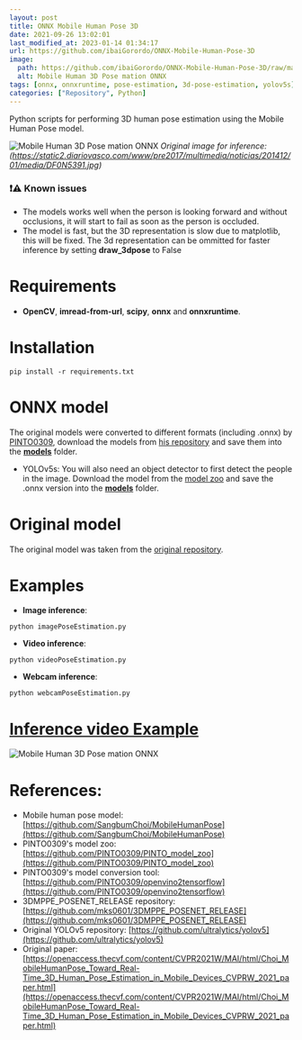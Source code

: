 ```yaml
---
layout: post
title: ONNX Mobile Human Pose 3D
date: 2021-09-26 13:02:01 
last_modified_at: 2023-01-14 01:34:17 
url: https://github.com/ibaiGorordo/ONNX-Mobile-Human-Pose-3D
image:
  path: https://github.com/ibaiGorordo/ONNX-Mobile-Human-Pose-3D/raw/main/doc/img/output.bmp
  alt: Mobile Human 3D Pose mation ONNX
tags: [onnx, onnxruntime, pose-estimation, 3d-pose-estimation, yolov5s]
categories: ["Repository", Python]
---
```

Python scripts for performing 3D human pose estimation using the Mobile Human Pose model.

![Mobile Human 3D Pose mation ONNX](https://github.com/ibaiGorordo/ONNX-Mobile-Human-Pose-3D/raw/main/doc/img/output.bmp)
*Original image for inference: (https://static2.diariovasco.com/www/pre2017/multimedia/noticias/201412/01/media/DF0N5391.jpg)*

### :exclamation::warning: Known issues

 * The models works well when the person is looking forward and without occlusions, it will start to fail as soon as the person is occluded.
 * The model is fast, but the 3D representation is slow due to matplotlib, this will be fixed. The 3d representation can be ommitted for faster inference by setting **draw_3dpose** to False

# Requirements

 * **OpenCV**, **imread-from-url**, **scipy**, **onnx** and **onnxruntime**.

# Installation
```
pip install -r requirements.txt
```

# ONNX model
The original models were converted to different formats (including .onnx) by [PINTO0309](https://github.com/PINTO0309), download the models from [his repository](https://github.com/PINTO0309/PINTO_model_zoo/blob/main/156_MobileHumanPose/download_mobile_human_pose_working_well.sh) and save them into the **[models](https://github.com/ibaiGorordo/ONNX-Mobile-Human-Pose-3D/tree/main/models)** folder. 

 * YOLOv5s: You will also need an object detector to first detect the people in the image. Download the model from the [model zoo](https://github.com/PINTO0309/PINTO_model_zoo/blob/main/059_yolov5/22_yolov5s_new/download.sh) and save the .onnx version into the **[models](https://github.com/ibaiGorordo/ONNX-Mobile-Human-Pose-3D/tree/main/models)** folder.

# Original model
The original model was taken from the [original repository](https://github.com/SangbumChoi/MobileHumanPose).
 
# Examples

 * **Image inference**:
 
 ```
 python imagePoseEstimation.py 
 ```
 
  * **Video inference**:
 
 ```
 python videoPoseEstimation.py
 ```
 
 * **Webcam inference**:
 
 ```
 python webcamPoseEstimation.py
 ```
 
# [Inference video Example](https://youtu.be/bgjKKbGp5uo) 
 ![Mobile Human 3D Pose mation ONNX](https://github.com/ibaiGorordo/ONNX-Mobile-Human-Pose-3D/raw/main/doc/img/Mobile%20Pose%20Estimation%20ONNX.gif)

# References:
* Mobile human pose model: [https://github.com/SangbumChoi/MobileHumanPose](https://github.com/SangbumChoi/MobileHumanPose)
* PINTO0309's model zoo: [https://github.com/PINTO0309/PINTO_model_zoo](https://github.com/PINTO0309/PINTO_model_zoo)
* PINTO0309's model conversion tool: [https://github.com/PINTO0309/openvino2tensorflow](https://github.com/PINTO0309/openvino2tensorflow)
* 3DMPPE_POSENET_RELEASE repository: [https://github.com/mks0601/3DMPPE_POSENET_RELEASE](https://github.com/mks0601/3DMPPE_POSENET_RELEASE)
* Original YOLOv5 repository: [https://github.com/ultralytics/yolov5](https://github.com/ultralytics/yolov5)
* Original paper: 
[https://openaccess.thecvf.com/content/CVPR2021W/MAI/html/Choi_MobileHumanPose_Toward_Real-Time_3D_Human_Pose_Estimation_in_Mobile_Devices_CVPRW_2021_paper.html](https://openaccess.thecvf.com/content/CVPR2021W/MAI/html/Choi_MobileHumanPose_Toward_Real-Time_3D_Human_Pose_Estimation_in_Mobile_Devices_CVPRW_2021_paper.html)
 


